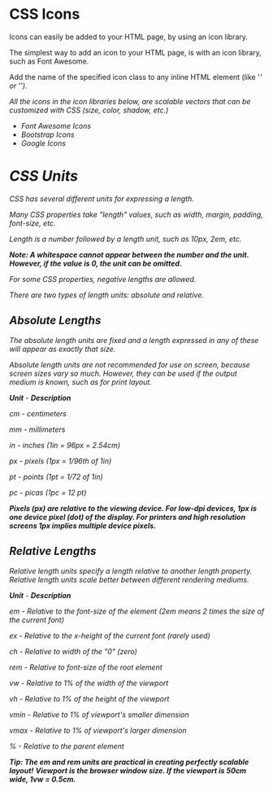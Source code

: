 # CSS Icons

Icons can easily be added to your HTML page, by using an icon library.

The simplest way to add an icon to your HTML page, is with an icon library, such as Font Awesome.

Add the name of the specified icon class to any inline HTML element (like '<i>' or '<span>').

All the icons in the icon libraries below, are scalable vectors that can be customized with CSS (size, color, shadow, etc.)

- Font Awesome Icons
- Bootstrap Icons
- Google Icons

# CSS Units

CSS has several different units for expressing a length.

Many CSS properties take "length" values, such as width, margin, padding, font-size, etc.

Length is a number followed by a length unit, such as 10px, 2em, etc.

**Note: A whitespace cannot appear between the number and the unit. However, if the value is 0, the unit can be omitted.**

For some CSS properties, negative lengths are allowed.

There are two types of length units: absolute and relative.

## Absolute Lengths

The absolute length units are fixed and a length expressed in any of these will appear as exactly that size.

Absolute length units are not recommended for use on screen, because screen sizes vary so much. However, they can be used if the output medium is known, such as for print layout.

**Unit** - **Description**

cm - centimeters

mm - millimeters

in - inches (1in = 96px = 2.54cm)

px - pixels (1px = 1/96th of 1in)

pt - points (1pt = 1/72 of 1in)

pc - picas (1pc = 12 pt)

**Pixels (px) are relative to the viewing device. For low-dpi devices, 1px is one device pixel (dot) of the display. For printers and high resolution screens 1px implies multiple device pixels.**

## Relative Lengths

Relative length units specify a length relative to another length property. Relative length units scale better between different rendering mediums.

**Unit** - **Description**

em - Relative to the font-size of the element (2em means 2 times the size of the current font)

ex - Relative to the x-height of the current font (rarely used)

ch - Relative to width of the "0" (zero)

rem - Relative to font-size of the root element

vw - Relative to 1% of the width of the viewport

vh - Relative to 1% of the height of the viewport

vmin - Relative to 1% of viewport's smaller dimension

vmax - Relative to 1% of viewport's larger dimension

% - Relative to the parent element

**Tip: The em and rem units are practical in creating perfectly scalable layout!**
**Viewport is the browser window size. If the viewport is 50cm wide, 1vw = 0.5cm.**
